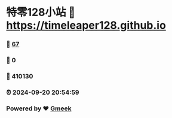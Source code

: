 # 特零128小站 :link: https://timeleaper128.github.io 
### :page_facing_up: [67](https://timeleaper128.github.io/tag.html) 
### :speech_balloon: 0 
### :hibiscus: 410130 
### :alarm_clock: 2024-09-20 20:54:59 
### Powered by :heart: [Gmeek](https://github.com/Meekdai/Gmeek)
